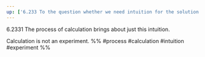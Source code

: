 ```yaml
---
up: ['6.233 To the question whether we need intuition for the solution of mathematical problems']
---
```

6.2331 The process of calculation brings about just this intuition.

Calculation is not an experiment.
%%
#process #calculation #intuition #experiment %%